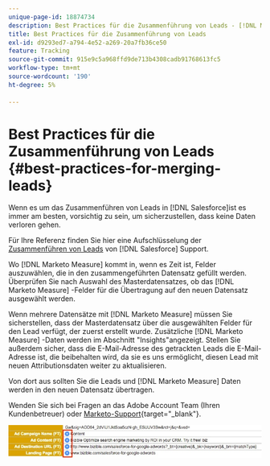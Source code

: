 ```yaml
---
unique-page-id: 18874734
description: Best Practices für die Zusammenführung von Leads - [!DNL Marketo Measure]
title: Best Practices für die Zusammenführung von Leads
exl-id: d9293ed7-a794-4e52-a269-20a7fb36ce50
feature: Tracking
source-git-commit: 915e9c5a968ffd9de713b4308cadb91768613fc5
workflow-type: tm+mt
source-wordcount: '190'
ht-degree: 5%

---
```


# Best Practices für die Zusammenführung von Leads {#best-practices-for-merging-leads}

Wenn es um das Zusammenführen von Leads in [!DNL Salesforce]ist es immer am besten, vorsichtig zu sein, um sicherzustellen, dass keine Daten verloren gehen.

Für Ihre Referenz finden Sie hier eine Aufschlüsselung der [Zusammenführen von Leads](https://help.salesforce.com/HTViewHelpDoc?id=leads_merge.htm&amp;language=en_US) von [!DNL Salesforce] Support.

Wo [!DNL Marketo Measure] kommt in, wenn es Zeit ist, Felder auszuwählen, die in den zusammengeführten Datensatz gefüllt werden. Überprüfen Sie nach Auswahl des Masterdatensatzes, ob das [!DNL Marketo Measure] -Felder für die Übertragung auf den neuen Datensatz ausgewählt werden.

Wenn mehrere Datensätze mit [!DNL Marketo Measure] müssen Sie sicherstellen, dass der Masterdatensatz über die ausgewählten Felder für den Lead verfügt, der zuerst erstellt wurde. Zusätzliche [!DNL Marketo Measure] -Daten werden im Abschnitt &quot;Insights&quot;angezeigt. Stellen Sie außerdem sicher, dass die E-Mail-Adresse des getrackten Leads die E-Mail-Adresse ist, die beibehalten wird, da sie es uns ermöglicht, diesen Lead mit neuen Attributionsdaten weiter zu aktualisieren.

Von dort aus sollten Sie die Leads und [!DNL Marketo Measure] Daten werden in den neuen Datensatz übertragen.

Wenden Sie sich bei Fragen an das Adobe Account Team (Ihren Kundenbetreuer) oder [Marketo-Support](https://nation.marketo.com/t5/support/ct-p/Support){target="_blank"}.

![](assets/1.jpg)
